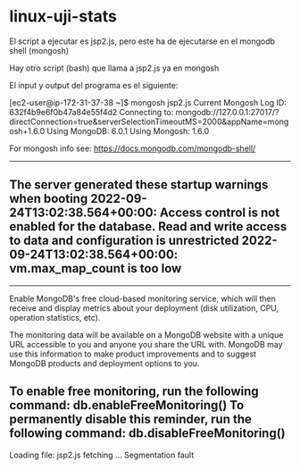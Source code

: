 # linux-uji-stats

El script a ejecutar es jsp2.js, pero este ha de ejecutarse en el mongodb shell (mongosh)

Hay otro script (bash) que llama a jsp2.js ya en mongosh

El input y output del programa es el siguiente:

[ec2-user@ip-172-31-37-38 ~]$ mongosh jsp2.js
Current Mongosh Log ID: 632f4b9e6f0b47a84e55f4d2
Connecting to:          mongodb://127.0.0.1:27017/?directConnection=true&serverSelectionTimeoutMS=2000&appName=mongosh+1.6.0
Using MongoDB:          6.0.1
Using Mongosh:          1.6.0

For mongosh info see: https://docs.mongodb.com/mongodb-shell/

------
   The server generated these startup warnings when booting
   2022-09-24T13:02:38.564+00:00: Access control is not enabled for the database. Read and write access to data and configuration is unrestricted
   2022-09-24T13:02:38.564+00:00: vm.max_map_count is too low
------

------
   Enable MongoDB's free cloud-based monitoring service, which will then receive and display
   metrics about your deployment (disk utilization, CPU, operation statistics, etc).

   The monitoring data will be available on a MongoDB website with a unique URL accessible to you
   and anyone you share the URL with. MongoDB may use this information to make product
   improvements and to suggest MongoDB products and deployment options to you.

   To enable free monitoring, run the following command: db.enableFreeMonitoring()
   To permanently disable this reminder, run the following command: db.disableFreeMonitoring()
------

Loading file: jsp2.js
fetching ...
Segmentation fault
